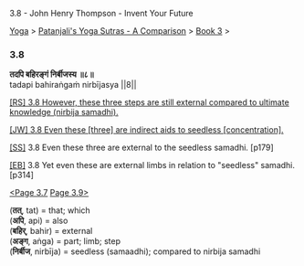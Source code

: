 3.8 - John Henry Thompson - Invent Your Future   
    

[Yoga](../../../yoga.md)‎ > ‎[Patanjali's Yoga Sutras - A Comparison](../../patanjani.md)‎ > ‎[Book 3](../book-3.md)‎ > ‎

### 3.8

**तदपि बहिरङ्गं निर्बीजस्य ॥८॥**  
tadapi bahiraṅgaṁ nirbījasya ||8||  
  
  
[\[RS\] 3.8 However, these three steps are still external compared to ultimate knowledge (nirbija samadhi).](http://www.ashtangayoga.info/philosophy/yoga-sutra-patanjali/chapter-3/item/tadapi-bahirangam-nirbijasya-8/)  
  
[\[JW\] 3.8 Even these \[three\] are indirect aids to seedless \[concentration\].](http://books.google.com/books?id=YzFImjtOxUwC&pg=PA208&ci=158%2C521%2C731%2C61&source=bookclip)  
  
[\[SS\]](http://www.amazon.com/Yoga-Sutras-Patanjali-Commentary-Satchidananda/dp/0932040381) 3.8 Even these three are external to the seedless samadhi. \[p179\]  
  
[\[EB\]](http://www.amazon.com/Yoga-Sutras-Patanjali-Translation-Commentary/dp/0865477361/ref=sr_1_1?ie=UTF8&s=books&qid=1250508322&sr=1-1) 3.8 Yet even these are external limbs in relation to "seedless" samadhi. \[p314\]  
  
  
[<Page 3.7](37.md)  [Page 3.9>](39.md)  
  

(**तत्**, tat) = that; which  
(**अपि**, api) = also  
(**बहिर्**, bahir) = external  
(**अङ्ग**, aṅga) = part; limb; step  
(**निर्बीज**, nirbīja) = seedless (samaadhi); compared to nirbija samadhi

